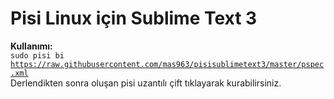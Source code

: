 # Pisi Linux için Sublime Text 3

<b>Kullanımı:</b> <br>
<code>sudo pisi bi https://raw.githubusercontent.com/mas963/pisisublimetext3/master/pspec.xml</code> <br>
Derlendikten sonra oluşan pisi uzantılı çift tıklayarak kurabilirsiniz.
